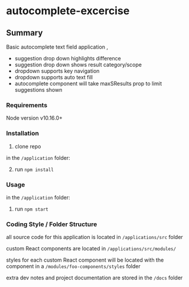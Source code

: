 # autocomplete-excercise

## Summary
Basic autocomplete text field application , 

- suggestion drop down highlights difference 
- suggestion drop down shows result category/scope
- dropdown supports key navigation
- dropdown supports auto text fill
- autocomplete component will take maxSResults prop to limit suggestions shown



### Requirements

Node version v10.16.0+

### Installation

1. clone repo

in the `/application` folder:

2. run `npm install`
 


### Usage

in the `/application` folder: 

1. run `npm start` 


### Coding Style / Folder Structure

all source code for this application is located in `/applications/src` folder

custom React components are located in `/applications/src/modules/`

styles for each custom React component will be located with the component in a `/modules/foo-components/styles` folder

extra dev notes and project documentation are stored in the `/docs` folder 
